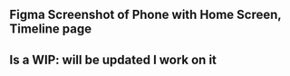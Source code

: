 ## Figma Screenshot of Phone with Home Screen, Timeline page

## Is a WIP: will be updated I work on it